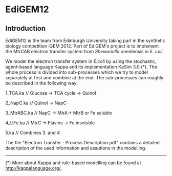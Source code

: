 EdiGEM12
========

Introduction
------------
EdiGEM12 is the team from Edinburgh University taking part in the synthetic biology competition iGEM 2012. Part of EdiGEM's project is to implement the MtrCAB electron transfer system from *Shewanella* oneidensis in *E. coli*.

We model the electron transfer system in *E.coli* by using the stochastic, agent-based language Kappa and its implementation KaSim 3.0 (*). The whole process is divided into sub-processes which we try to model separately at first and combine at the end. The sub-processes can roughly be described in the following way:

1_TCA.ka
// Glucose -> TCA cycle -> Quinol

2_NapC.ka
// Quinol -> NapC 

3_MtrABC.ka
// NapC -> MtrA-> MtrB or Fe soluble

4_UFe.ka
// MtrC -> Flavins -> Fe insoluble

5.ka
// Combines 3. and 4.

The file "Electron Transfer - Process Description.pdf" contains a detailed description of the used information and assutions in the modelling.

- - -
(*) More about Kappa and rule-based modelling can be found at http://kappalanguage.org/.
